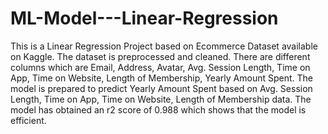 # ML-Model---Linear-Regression
This is a Linear Regression Project based on Ecommerce Dataset available on Kaggle.
The dataset is preprocessed and cleaned.
There are different columns which are Email, Address, Avatar, Avg. Session Length, Time on App, Time on Website, Length of Membership, Yearly Amount Spent.
The model is prepared to predict Yearly Amount Spent based on Avg. Session Length, Time on App, Time on Website, Length of Membership data.
The model has obtained an r2 score of 0.988 which shows that the model is efficient.
